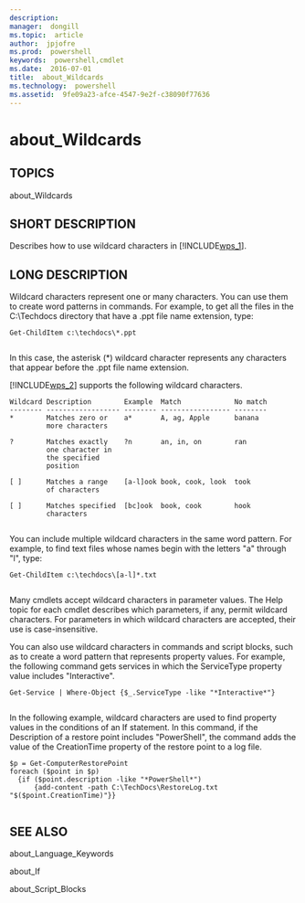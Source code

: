 ```yaml
---
description:  
manager:  dongill
ms.topic:  article
author:  jpjofre
ms.prod:  powershell
keywords:  powershell,cmdlet
ms.date:  2016-07-01
title:  about_Wildcards
ms.technology:  powershell
ms.assetid:  9fe09a23-afce-4547-9e2f-c38090f77636
---
```


# about_Wildcards
## TOPICS  
 about\_Wildcards  
  
## SHORT DESCRIPTION  
 Describes how to use wildcard characters in [!INCLUDE[wps_1]()].  
  
## LONG DESCRIPTION  
 Wildcard characters represent one or many characters. You can use them to create word patterns in commands. For example, to get all the files in the C:\\Techdocs directory that have a .ppt file name extension, type:  
  
```  
Get-ChildItem c:\techdocs\*.ppt  
  
```  
  
 In this case, the asterisk \(\*\) wildcard character represents any characters that appear before the .ppt file name extension.  
  
 [!INCLUDE[wps_2]()] supports the following wildcard characters.  
  
```  
Wildcard Description        Example  Match             No match  
-------- ------------------ -------- ----------------- --------  
*        Matches zero or    a*       A, ag, Apple      banana  
         more characters  
  
?        Matches exactly    ?n       an, in, on        ran  
         one character in   
         the specified   
         position  
  
[ ]      Matches a range    [a-l]ook book, cook, look  took  
         of characters  
  
[ ]      Matches specified  [bc]ook  book, cook        hook  
         characters  
  
```  
  
 You can include multiple wildcard characters in the same word pattern. For example, to find text files whose names begin with the letters "a" through "l", type:  
  
```  
Get-ChildItem c:\techdocs\[a-l]*.txt  
  
```  
  
 Many cmdlets accept wildcard characters in parameter values. The Help topic for each cmdlet describes which parameters, if any, permit wildcard characters. For parameters in which wildcard characters are accepted, their use is case\-insensitive.  
  
 You can also use wildcard characters in commands and script blocks, such as to create a word pattern that represents property values. For example, the following command gets services in which the ServiceType property value includes "Interactive".  
  
```  
Get-Service | Where-Object {$_.ServiceType -like "*Interactive*"}  
  
```  
  
 In the following example, wildcard characters are used to find property values in the conditions of an If statement. In this command, if the Description of a restore point includes "PowerShell", the command adds the value of the CreationTime property of the restore point to a log file.  
  
```  
$p = Get-ComputerRestorePoint  
foreach ($point in $p)   
  {if ($point.description -like "*PowerShell*")   
      {add-content -path C:\TechDocs\RestoreLog.txt "$($point.CreationTime)"}}  
  
```  
  
## SEE ALSO  
 about\_Language\_Keywords  
  
 about\_If  
  
 about\_Script\_Blocks

